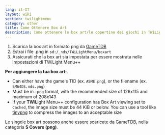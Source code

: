 ```yaml
---
lang: it-IT
layout: wiki
section: twilightmenu
category: other
title: Come Ottenere Box Art
description: Come ottenere le box art/le copertine dei giochi in TWiLight Menu++
---
```


1. Scarica la box art in formato png da [GameTDB](https://www.gametdb.com/DS/Downloads#cover_packs)
1. Estrai i file .png in `sd:/_nds/TWiLightMenu/boxart`
1. Assicurati che la box art sia impostata per essere mostrata nelle impostazioni di TWiLight Menu++

**Per aggiungere la tua box art:**.
- Can either have the game's TID (ex. `ASME.png`), or the filename (ex. `SM64DS.nds.png`)
- Must be in `.png` format, with the recommended size of 128x115 and maximum of 208x143
- If your **TW**i**L**ight Menu++ configuration has Box Art viewing set to `Cached`, the image size must be 44 KiB or below. You can use a tool like [tinypng](https://tinypng.com/) to compress the images to an acceptable size

Le singole box art possono anche essere scaricate da GameTDB, nella categoria **S Covers (png)**.
